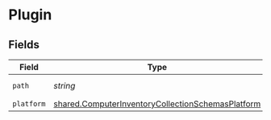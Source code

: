 # Plugin


## Fields

| Field                                                                                                                  | Type                                                                                                                   | Required                                                                                                               | Description                                                                                                            | Example                                                                                                                |
| ---------------------------------------------------------------------------------------------------------------------- | ---------------------------------------------------------------------------------------------------------------------- | ---------------------------------------------------------------------------------------------------------------------- | ---------------------------------------------------------------------------------------------------------------------- | ---------------------------------------------------------------------------------------------------------------------- |
| `path`                                                                                                                 | *string*                                                                                                               | :heavy_minus_sign:                                                                                                     | N/A                                                                                                                    | ~/Library/Internet Plug-Ins                                                                                            |
| `platform`                                                                                                             | [shared.ComputerInventoryCollectionSchemasPlatform](../../models/shared/computerinventorycollectionschemasplatform.md) | :heavy_minus_sign:                                                                                                     | N/A                                                                                                                    |                                                                                                                        |